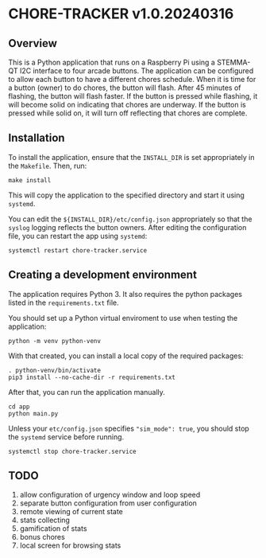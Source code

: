 # CHORE-TRACKER v1.0.20240316

## Overview

This is a Python application that runs on a Raspberry Pi using a STEMMA-QT I2C interface to four arcade buttons.
The application can be configured to allow each button to have a different chores schedule.
When it is time for a button (owner) to do chores, the button will flash.
After 45 minutes of flashing, the button will flash faster.
If the button is pressed while flashing, it will become solid on indicating that chores are underway.
If the button is pressed while solid on, it will turn off reflecting that chores are complete.

## Installation

To install the application, ensure that the `INSTALL_DIR` is set appropriately in the `Makefile`.
Then, run:

    make install

This will copy the application to the specified directory and start it using `systemd`.

You can edit the `${INSTALL_DIR}/etc/config.json` appropriately so that the `syslog` logging reflects the button owners.
After editing the configuration file, you can restart the app using `systemd`:

    systemctl restart chore-tracker.service

## Creating a development environment

The application requires Python 3.
It also requires the python packages listed in the `requirements.txt` file.

You should set up a Python virtual enviroment to use when testing the application:

    python -m venv python-venv

With that created, you can install a local copy of the required packages:

    . python-venv/bin/activate
	pip3 install --no-cache-dir -r requirements.txt

After that, you can run the application manually.

    cd app
    python main.py

Unless your `etc/config.json` specifies `"sim_mode": true`, you should stop the `systemd` service before running.

    systemctl stop chore-tracker.service

## TODO

1. allow configuration of urgency window and loop speed
2. separate button configuration from user configuration
3. remote viewing of current state
4. stats collecting
5. gamification of stats
6. bonus chores
7. local screen for browsing stats

